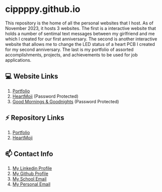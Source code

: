 # cippppy.github.io
This repository is the home of all the personal websites that I host. As of November 2023, it hosts 3 websites. The first is a interactive website that holds a number of sentimal text messages between my girlfriend and me which I created for our first anniversary. The second is another interactive website that allows me to change the LED status of a heart PCB I created for my second anniversary. The last is my portfolio of assorted accomplishments, projects, and achievements to be used for job applications.

## 💻 Website Links
1. [Portfolio](https://cippppy.github.io/Portfolio/index.html)
2. [HeartMoji](https://cippppy.github.io/HeartMoji/homePagePass.html) (Password Protected)
3. [Good Mornings & Goodnights](https://cippppy.github.io/Anniversary/homePagePass.html) (Password Protected)

## ⚡ Repository Links
1. [Portfolio](https://github.com/Cippppy/ChristianPortfolio)
2. [HeartMoji](https://github.com/Cippppy/HeartMoji)

## 📫 Contact Info
1. [My Linkedin Profile](https://www.linkedin.com/in/christian-cipolletta/)
2. [My Github Profile](https://github.com/Cippppy)
3. [My School Email](cipoll17@students.rowan.edu)
4. [My Personal Email](cjcipbiz@gmail.com)
